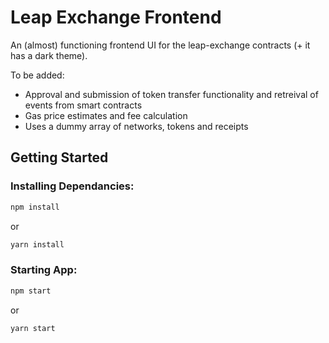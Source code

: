# Leap Exchange Frontend


An (almost) functioning frontend UI for the leap-exchange contracts (+ it has a dark theme).

To be added:
- Approval and submission of token transfer functionality and retreival of events from smart contracts
- Gas price estimates and fee calculation
- Uses a dummy array of networks, tokens and receipts

## Getting Started

### Installing Dependancies:

```bash
npm install
```
or
```bash
yarn install
```

### Starting App:

```bash
npm start
```
or
```bash
yarn start
```
